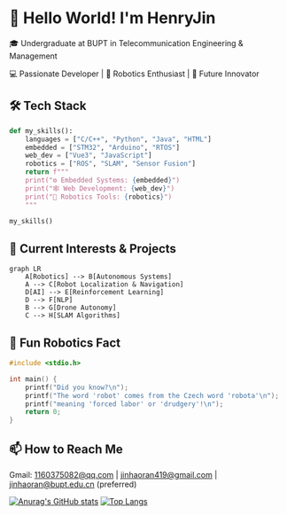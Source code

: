 # 👋 Hello World! I'm HenryJin 


🎓 Undergraduate at BUPT in Telecommunication Engineering & Management

 💻 Passionate Developer | 🤖 Robotics Enthusiast | 🚀 Future Innovator

## 🛠️ Tech Stack 
```python
def my_skills():
    languages = ["C/C++", "Python", "Java", "HTML"]
    embedded = ["STM32", "Arduino", "RTOS"]
    web_dev = ["Vue3", "JavaScript"]
    robotics = ["ROS", "SLAM", "Sensor Fusion"]
    return f"""
    print("⚙️ Embedded Systems: {embedded}")
    print("🕸️ Web Development: {web_dev}")
    print("🤖 Robotics Tools: {robotics}")
    """

my_skills()
```

## 🔭 Current Interests & Projects
```mermaid
graph LR
    A[Robotics] --> B[Autonomous Systems]
    A --> C[Robot Localization & Navigation]
    D[AI] --> E[Reinforcement Learning]
    D --> F[NLP]
    B --> G[Drone Autonomy]
    C --> H[SLAM Algorithms]
```

## 🤖 Fun Robotics Fact
```c
#include <stdio.h>

int main() {
    printf("Did you know?\n");
    printf("The word 'robot' comes from the Czech word 'robota'\n");
    printf("meaning 'forced labor' or 'drudgery'!\n");
    return 0;
}
```

## 📫 How to Reach Me
Gmail: 1160375082@qq.com | jinhaoran419@gmail.com | jinhaoran@bupt.edu.cn (preferred)


[![Anurag's GitHub stats](https://github-readme-stats.vercel.app/api?username=jhr419&theme=radical&show_icons=true&layout=compact)](https://github.com/anuraghazra/github-readme-stats)
[![Top Langs](https://github-readme-stats.vercel.app/api/top-langs/?username=jhr419&theme=radical&show_icons=true&layout=compact)](https://github.com/anuraghazra/github-readme-stats)
<!---
jhr419/jhr419 is a ✨ special ✨ repository because its `README.md` (this file) appears on your GitHub profile.
You can click the Preview link to take a look at your changes.
--->

